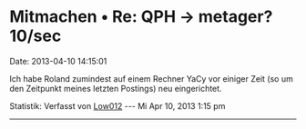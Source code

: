 Mitmachen • Re: QPH -\> metager? 10/sec
=======================================

Date: 2013-04-10 14:15:01

Ich habe Roland zumindest auf einem Rechner YaCy vor einiger Zeit (so um
den Zeitpunkt meines letzten Postings) neu eingerichtet.

Statistik: Verfasst von
[Low012](http://forum.yacy-websuche.de/memberlist.php?mode=viewprofile&u=62)
--- Mi Apr 10, 2013 1:15 pm

------------------------------------------------------------------------

